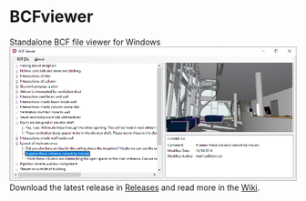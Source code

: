 # BCFviewer
Standalone BCF file viewer for Windows
![alt](Screenshot.png)
Download the latest release in [Releases](https://github.com/emaschas/BCFviewer/releases) and read more in the [Wiki](https://github.com/emaschas/BCFviewer/wiki).
